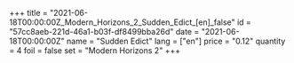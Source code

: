 +++
title = "2021-06-18T00:00:00Z_Modern_Horizons_2_Sudden_Edict_[en]_false"
id = "57cc8aeb-221d-46a1-b03f-df8499bba26d"
date = "2021-06-18T00:00:00Z"
name = "Sudden Edict"
lang = ["en"]
price = "0.12"
quantity = 4
foil = false
set = "Modern Horizons 2"
+++
